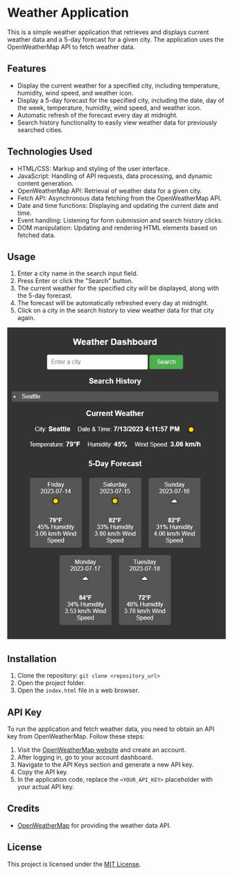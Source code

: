 # Weather Application

This is a simple weather application that retrieves and displays current weather data and a 5-day forecast for a given city. The application uses the OpenWeatherMap API to fetch weather data.

## Features

- Display the current weather for a specified city, including temperature, humidity, wind speed, and weather icon.
- Display a 5-day forecast for the specified city, including the date, day of the week, temperature, humidity, wind speed, and weather icon.
- Automatic refresh of the forecast every day at midnight.
- Search history functionality to easily view weather data for previously searched cities.

## Technologies Used

- HTML/CSS: Markup and styling of the user interface.
- JavaScript: Handling of API requests, data processing, and dynamic content generation.
- OpenWeatherMap API: Retrieval of weather data for a given city.
- Fetch API: Asynchronous data fetching from the OpenWeatherMap API.
- Date and time functions: Displaying and updating the current date and time.
- Event handling: Listening for form submission and search history clicks.
- DOM manipulation: Updating and rendering HTML elements based on fetched data.

## Usage

1. Enter a city name in the search input field.
2. Press Enter or click the "Search" button.
3. The current weather for the specified city will be displayed, along with the 5-day forecast.
4. The forecast will be automatically refreshed every day at midnight.
5. Click on a city in the search history to view weather data for that city again.

![Start Scrren](./assets/images/capture.png)
## Installation

1. Clone the repository: `git clone <repository_url>`
2. Open the project folder.
3. Open the `index.html` file in a web browser.

## API Key

To run the application and fetch weather data, you need to obtain an API key from OpenWeatherMap. Follow these steps:

1. Visit the [OpenWeatherMap website](https://openweathermap.org/) and create an account.
2. After logging in, go to your account dashboard.
3. Navigate to the API Keys section and generate a new API key.
4. Copy the API key.
5. In the application code, replace the `<YOUR_API_KEY>` placeholder with your actual API key.


## Credits

- [OpenWeatherMap](https://openweathermap.org/) for providing the weather data API.

## License

This project is licensed under the [MIT License](LICENSE).



